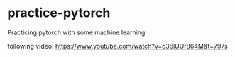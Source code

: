 # practice-pytorch
Practicing pytorch with some machine learning

following video: https://www.youtube.com/watch?v=c36lUUr864M&t=797s